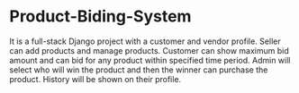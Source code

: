 # Product-Biding-System
It is a full-stack Django project with a customer and vendor profile. Seller can add products and manage products. Customer can show maximum bid amount and can bid for any product within specified time period. Admin will select who will win the product and then the winner can purchase the product. History will be shown on their profile.

